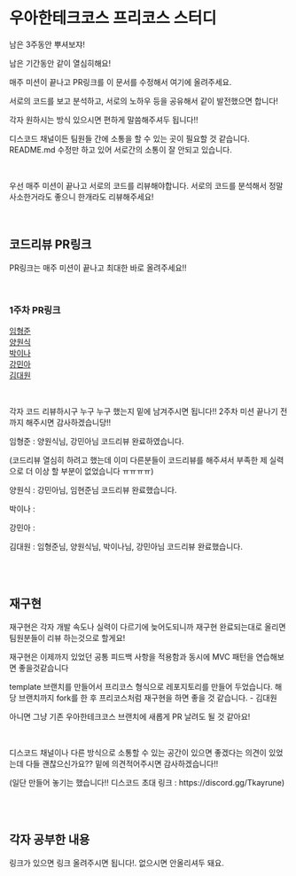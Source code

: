# 우아한테크코스 프리코스 스터디
남은 3주동안 뿌셔보쟈!

<p>남은 기간동안 같이 열심히해요!</p>
<p>매주 미션이 끝나고 PR링크를 이 문서를 수정해서 여기에 올려주세요.</p>
<p>서로의 코드를 보고 분석하고, 서로의 노하우 등을 공유해서 같이 발전했으면 합니다!</p>
<p>각자 원하시는 방식 있으시면 편하게 말씀해주셔두 됩니다!!</p>

<p>
  디스코드 채널이든 팀원들 간에 소통을 할 수 있는 곳이 필요할 것 같습니다.
  README.md 수정만 하고 있어 서로간의 소통이 잘 안되고 있습니다.
</p>
<br>

우선 매주 미션이 끝나고 서로의 코드를 리뷰해야합니다.
서로의 코드를 분석해서 정말 사소한거라도 좋으니 한개라도 리뷰해주세요!

<br>


## 코드리뷰 PR링크
PR링크는 매주 미션이 끝나고 최대한 바로 올려주세요!!

<br>

### 1주차 PR링크
[임형준](https://github.com/woowacourse-precourse/kotlin-baseball-6/pull/51)
<br>
[양원식](https://github.com/woowacourse-precourse/kotlin-baseball-6/pull/7)
<br>
[박이나](https://github.com/woowacourse-precourse/kotlin-baseball-6/pull/77)
<br>
[강민아](https://github.com/woowacourse-precourse/kotlin-baseball-6/pull/30)
<br>
[김대원](https://github.com/woowacourse-precourse/kotlin-baseball-6/pull/188)

<br>
<p>각자 코드 리뷰하시구 누구 누구 했는지 밑에 남겨주시면 됩니다!! 2주차 미션 끝나기 전까지 해주시면 감사하겠습니당!!</p>
<p>임형준 : 양원식님, 강민아님 코드리뷰 완료하였습니다.</p>
<p>(코드리뷰 열심히 하려고 했는데 이미 다른분들이 코드리뷰를 해주셔서 부족한 제 실력으로 더 이상 할 부분이 없었습니다 ㅠㅠㅠㅠ)</p>
<p>양원식 : 강민아님, 임현준님 코드리뷰 완료했습니다.</p>
<p>박이나 : </p>
<p>강민아 : </p>
<p>김대원 : 임형준님, 양원식님, 박이나님, 강민아님 코드리뷰 완료했습니다.</p>

<br><br>
## 재구현
<p>재구현은 각자 개발 속도나 실력이 다르기에 늦어도되니까 재구현 완료되는대로 올리면 팀원분들이 리뷰 하는것으로 할게요!</p>
<p>재구현은 이제까지 있었던 공통 피드백 사항을 적용함과 동시에 MVC 패턴을 연습해보면 좋을것같습니다</p>

<p>
  template 브랜치를 만들어서 프리코스 형식으로 레포지토리를 만들어 두었습니다.
  해당 브랜치까지 fork를 한 후 프리코스처럼 재구현을 하면 좋을 것 같습니다.
  - 김대원</p>
<p>아니면 그냥 기존 우아한테크코스 브랜치에 새롭게 PR 날려도 될 것 같아요!</p>

<br>
<p>디스코드 채널이나 다른 방식으로 소통할 수 있는 공간이 있으면 좋겠다는 의견이 있었는데 다들 괜찮으신가요?? 밑에 의견적어주시면 감사하겠습니다!!</p>
(일단 만들어 놓기는 했습니다!! 디스코드 초대 링크 : https://discord.gg/Tkayrune)
    
</p>

<br><br>
## 각자 공부한 내용
링크가 있으면 링크 올려주시면 됩니다!. 없으시면 안올리셔두 돼요.
